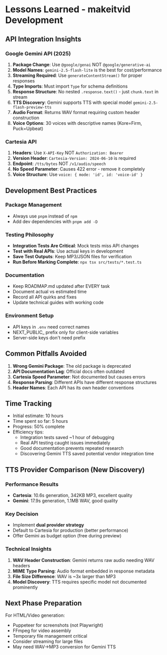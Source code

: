 # Lessons Learned - makeitvid Development

## API Integration Insights

### Google Gemini API (2025)
1. **Package Change**: Use `@google/genai` NOT `@google/generative-ai`
2. **Model Names**: `gemini-2.5-flash-lite` is the best for cost/performance
3. **Streaming Required**: Use `generateContentStream()` for proper responses
4. **Type Imports**: Must import `Type` for schema definitions
5. **Response Structure**: No nested `.response.text()` - just `chunk.text` in stream
6. **TTS Discovery**: Gemini supports TTS with special model `gemini-2.5-flash-preview-tts`
7. **Audio Format**: Returns WAV format requiring custom header construction
8. **Voice Options**: 30 voices with descriptive names (Kore=Firm, Puck=Upbeat)

### Cartesia API
1. **Headers**: Use `X-API-Key` NOT `Authorization: Bearer`
2. **Version Header**: `Cartesia-Version: 2024-06-10` is required
3. **Endpoint**: `/tts/bytes` NOT `/v1/audio/speech`
4. **No Speed Parameter**: Causes 422 error - remove it completely
5. **Voice Structure**: Use `voice: { mode: 'id', id: 'voice-id' }`

## Development Best Practices

### Package Management
- Always use `pnpm` instead of `npm`
- Add dev dependencies with `pnpm add -D`

### Testing Philosophy
- **Integration Tests Are Critical**: Mock tests miss API changes
- **Test with Real APIs**: Use actual keys in development
- **Save Test Outputs**: Keep MP3/JSON files for verification
- **Run Before Marking Complete**: `npx tsx src/tests/*.test.ts`

### Documentation
- Keep ROADMAP.md updated after EVERY task
- Document actual vs estimated time
- Record all API quirks and fixes
- Update technical guides with working code

### Environment Setup
- API keys in `.env` need correct names
- NEXT_PUBLIC_ prefix only for client-side variables
- Server-side keys don't need prefix

## Common Pitfalls Avoided

1. **Wrong Gemini Package**: The old package is deprecated
2. **API Documentation Lag**: Official docs often outdated
3. **Cartesia Speed Parameter**: Not documented but causes errors
4. **Response Parsing**: Different APIs have different response structures
5. **Header Names**: Each API has its own header conventions

## Time Tracking

- Initial estimate: 10 hours
- Time spent so far: 5 hours
- Progress: 50% complete
- Efficiency tips:
  - Integration tests saved ~1 hour of debugging
  - Real API testing caught issues immediately
  - Good documentation prevents repeated research
  - Discovering Gemini TTS saved potential vendor integration time

## TTS Provider Comparison (New Discovery)

### Performance Results
- **Cartesia**: 10.6s generation, 342KB MP3, excellent quality
- **Gemini**: 17.9s generation, 1.1MB WAV, good quality

### Key Decision
- Implement **dual provider strategy**
- Default to Cartesia for production (better performance)
- Offer Gemini as budget option (free during preview)

### Technical Insights
1. **WAV Header Construction**: Gemini returns raw audio needing WAV headers
2. **MIME Type Parsing**: Audio format embedded in response metadata
3. **File Size Difference**: WAV is ~3x larger than MP3
4. **Model Discovery**: TTS requires specific model not documented prominently

## Next Phase Preparation

For HTML/Video generation:
- Puppeteer for screenshots (not Playwright)
- FFmpeg for video assembly
- Temporary file management critical
- Consider streaming for large files
- May need WAV→MP3 conversion for Gemini TTS